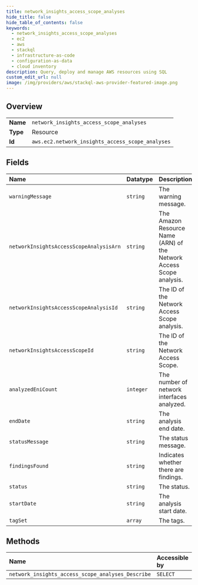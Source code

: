 ```yaml
---
title: network_insights_access_scope_analyses
hide_title: false
hide_table_of_contents: false
keywords:
  - network_insights_access_scope_analyses
  - ec2
  - aws    
  - stackql
  - infrastructure-as-code
  - configuration-as-data
  - cloud inventory
description: Query, deploy and manage AWS resources using SQL
custom_edit_url: null
image: /img/providers/aws/stackql-aws-provider-featured-image.png
---
```

  
    

## Overview
<table><tbody>
<tr><td><b>Name</b></td><td><code>network_insights_access_scope_analyses</code></td></tr>
<tr><td><b>Type</b></td><td>Resource</td></tr>
<tr><td><b>Id</b></td><td><code>aws.ec2.network_insights_access_scope_analyses</code></td></tr>
</tbody></table>

## Fields
| Name | Datatype | Description |
|:-----|:---------|:------------|
| `warningMessage` | `string` | The warning message. |
| `networkInsightsAccessScopeAnalysisArn` | `string` | The Amazon Resource Name (ARN) of the Network Access Scope analysis. |
| `networkInsightsAccessScopeAnalysisId` | `string` | The ID of the Network Access Scope analysis. |
| `networkInsightsAccessScopeId` | `string` | The ID of the Network Access Scope. |
| `analyzedEniCount` | `integer` | The number of network interfaces analyzed. |
| `endDate` | `string` | The analysis end date. |
| `statusMessage` | `string` | The status message. |
| `findingsFound` | `string` | Indicates whether there are findings. |
| `status` | `string` | The status. |
| `startDate` | `string` | The analysis start date. |
| `tagSet` | `array` | The tags. |
## Methods
| Name | Accessible by | Required Params |
|:-----|:--------------|:----------------|
| `network_insights_access_scope_analyses_Describe` | `SELECT` |  |
